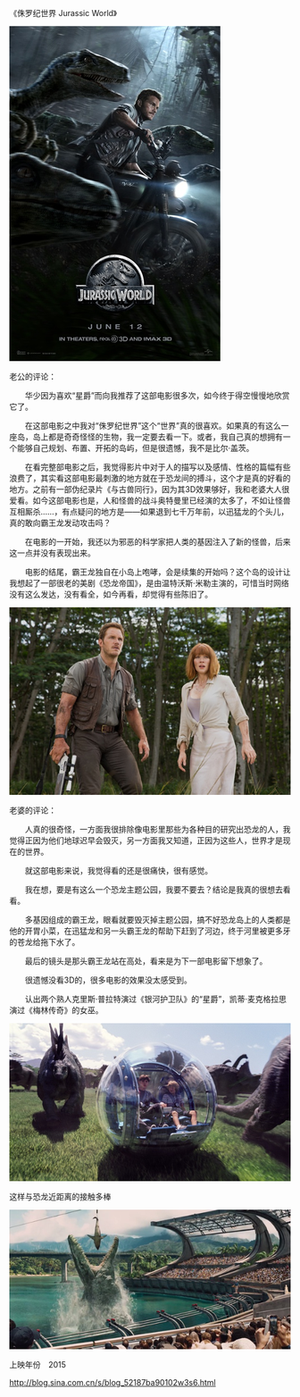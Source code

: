 《侏罗纪世界 Jurassic World》

			
![](./img/001vda4xzy6WD6rq0b18b&690.jpg)


老公的评论：

　　华少因为喜欢“星爵”而向我推荐了这部电影很多次，如今终于得空慢慢地欣赏它了。


　　在这部电影之中我对“侏罗纪世界”这个“世界”真的很喜欢。如果真的有这么一座岛，岛上都是奇奇怪怪的生物，我一定要去看一下。或者，我自己真的想拥有一个能够自己规划、布置、开拓的岛屿，但是很遗憾，我不是比尔·盖茨。


　　在看完整部电影之后，我觉得影片中对于人的描写以及感情、性格的篇幅有些浪费了，其实看这部电影最刺激的地方就在于恐龙间的搏斗，这个才是真的好看的地方。之前有一部伪纪录片《与古兽同行》，因为其3D效果够好，我和老婆大人很爱看。如今这部电影也是，人和怪兽的战斗奥特曼里已经演的太多了，不如让怪兽互相厮杀……，有点疑问的地方是——如果退到七千万年前，以迅猛龙的个头儿，真的敢向霸王龙发动攻击吗？

　　在电影的一开始，我还以为邪恶的科学家把人类的基因注入了新的怪兽，后来这一点并没有表现出来。


　　电影的结尾，霸王龙独自在小岛上咆哮，会是续集的开始吗？这个岛的设计让我想起了一部很老的美剧《恐龙帝国》，是由温特沃斯·米勒主演的，可惜当时网络没有这么发达，没有看全，如今再看，却觉得有些陈旧了。

![](./img/001vda4xzy6WD6sCll701&690.jpg)


老婆的评论：


　　人真的很奇怪，一方面我很排除像电影里那些为各种目的研究出恐龙的人，我觉得正因为他们地球迟早会毁灭，另一方面我又知道，正因为这些人，世界才是现在的世界。

　　就这部电影来说，我觉得看的还是很痛快，很有感觉。

　　我在想，要是有这么一个恐龙主题公园，我要不要去？结论是我真的很想去看看。


　　多基因组成的霸王龙，眼看就要毁灭掉主题公园，搞不好恐龙岛上的人类都是他的开胃小菜，在迅猛龙和另一头霸王龙的帮助下赶到了河边，终于河里被更多牙的苍龙给拖下水了。

　　最后的镜头是那头霸王龙站在高处，看来是为下一部电影留下想象了。

　　很遗憾没看3D的，很多电影的效果没太感受到。

　　认出两个熟人克里斯·普拉特演过《银河护卫队》的“星爵”，凯蒂·麦克格拉思演过《梅林传奇》的女巫。

![](./img/001vda4xzy6WD6tdbTofe&690.jpg)

这样与恐龙近距离的接触多棒

![](./img/001vda4xzy6WD6tyPW29a&690.jpg)


上映年份　2015							
		
http://blog.sina.com.cn/s/blog_52187ba90102w3s6.html
